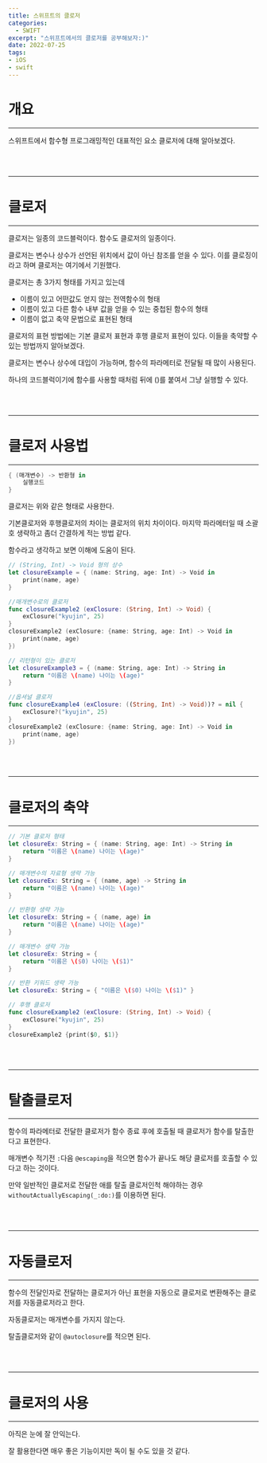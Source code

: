 ```yaml
---
title: 스위프트의 클로저
categories:
  - SWIFT
excerpt: "스위프트에서의 클로저를 공부해보자:)"
date: 2022-07-25
tags:
- iOS
- swift
---
```



# 개요

---

스위프트에서 함수형 프로그래밍적인 대표적인 요소 클로저에 대해 알아보겠다.


<br />
<br />

---

# 클로저

---

클로저는 일종의 코드블럭이다. 함수도 클로저의 일종이다.

클로저는 변수나 상수가 선언된 위치에서 값이 아닌 참조를 얻을 수 있다. 이를 클로징이라고 하며 클로저는 여기에서 기원했다.

클로저는 총 3가지 형태를 가지고 있는데

* 이름이 있고 어떤값도 얻지 않는 전역함수의 형태
* 이름이 있고 다른 함수 내부 값을 얻을 수 있는 중첩된 함수의 형태
* 이름이 없고 축약 문법으로 표현된 형태

클로저의 표현 방법에는 기본 클로저 표현과 후행 클로저 표현이 있다. 이들을 축약할 수 있는 방법까지 알아보겠다.

클로저는 변수나 상수에 대입이 가능하며, 함수의 파라메터로 전달될 때 많이 사용된다.

하나의 코드블럭이기에 함수를 사용할 때처럼 뒤에 ()를 붙여서 그냥 실행할 수 있다.

<br />
<br />

---

# 클로저 사용법

---

```swift
{ (매개변수) -> 반환형 in
    실행코드
}
```

클로저는 위와 같은 형태로 사용한다.

기본클로저와 후행클로저의 차이는 클로저의 위치 차이이다. 마지막 파라메터일 때 소괄호 생략하고 좀더 간결하게 적는 방법 같다.

함수라고 생각하고 보면 이해에 도움이 된다.

```swift
// (String, Int) -> Void 형의 상수
let closureExample = { (name: String, age: Int) -> Void in
    print(name, age)
}

//매개변수로의 클로저
func closureExample2 (exClosure: (String, Int) -> Void) {
    exClosure("kyujin", 25)
}
closureExample2 (exClosure: {name: String, age: Int) -> Void in
    print(name, age)
})

// 리턴형이 있는 클로저
let closureExample3 = { (name: String, age: Int) -> String in
    return "이름은 \(name) 나이는 \(age)"
}

//옵셔널 클로저
func closureExample4 (exClosure: ((String, Int) -> Void))? = nil {
    exClosure?("kyujin", 25)
}
closureExample2 (exClosure: {name: String, age: Int) -> Void in
    print(name, age)
})
```

<br />
<br />

---

# 클로저의 축약

---

```swift
// 기본 클로저 형태
let closureEx: String = { (name: String, age: Int) -> String in
    return "이름은 \(name) 나이는 \(age)"
}

// 매개변수의 자료형 생략 가능
let closureEx: String = { (name, age) -> String in
    return "이름은 \(name) 나이는 \(age)"
}

// 반환형 생략 가능
let closureEx: String = { (name, age) in
    return "이름은 \(name) 나이는 \(age)"
}

// 매개변수 생략 가능
let closureEx: String = { 
    return "이름은 \($0) 나이는 \($1)"
}

// 반환 키워드 생략 가능
let closureEx: String = { "이름은 \($0) 나이는 \($1)" }

// 후행 클로저
func closureExample2 (exClosure: (String, Int) -> Void) {
    exClosure("kyujin", 25)
}
closureExample2 {print($0, $1)}
```



<br />
<br />

---

# 탈출클로저

---

함수의 파라메터로 전달한 클로저가 함수 종료 후에 호출될 때 클로저가 함수를 탈출한다고 표현한다.

매개변수 적기전 `:`다음 `@escaping`을 적으면 함수가 끝나도 해당 클로저를 호출할 수 있다고 하는 것이다.

만약 일반적인 클로저로 전달한 애를 탈출 클로저인척 해야하는 경우 `withoutActuallyEscaping(_:do:)`를 이용하면 된다.

<br />
<br />

---

# 자동클로저

---

함수의 전달인자로 전달하는 클로저가 아닌 표현을 자동으로 클로저로 변환해주는 클로저를 자동클로저라고 한다.

자동클로저는 매개변수를 가지지 않는다.

탈출클로저와 같이 `@autoclosure`를 적으면 된다.

<br />
<br />

---

# 클로저의 사용

---

아직은 눈에 잘 안익는다.

잘 활용한다면 매우 좋은 기능이지만 독이 될 수도 있을 것 같다.